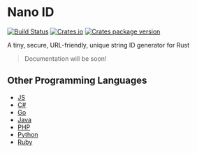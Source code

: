 # Nano ID

[![Build Status](https://travis-ci.org/nikolay-govorov/nanoid.svg?branch=master)](https://travis-ci.org/nikolay-govorov/nanoid)
[![Crates.io](https://img.shields.io/crates/l/rustc-serialize.svg)](https://github.com/nikolay-govorov/nanoid/blob/master/LICENSE)
[![Crates package version](https://img.shields.io/crates/v/nanoid.svg)](https://crates.io/crates/nanoid)

A tiny, secure, URL-friendly, unique string ID generator for Rust

> Documentation will be soon!

## Other Programming Languages

* [JS](https://github.com/ai/nanoid)
* [C#](https://github.com/codeyu/nanoid-net)
* [Go](https://github.com/matoous/go-nanoid)
* [Java](https://github.com/aventrix/jnanoid)
* [PHP](https://github.com/hidehalo/nanoid-php)
* [Python](https://github.com/puyuan/py-nanoid)
* [Ruby](https://github.com/radeno/nanoid.rb)
